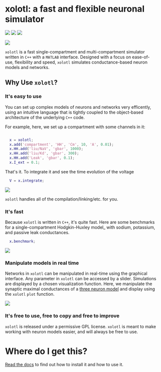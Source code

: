 # xolotl: a fast and flexible neuronal simulator
![](https://img.shields.io/badge/macOS_10.12.6-8/9-red.svg) 
![](https://readthedocs.org/projects/sphinx-rtd-theme/badge/?version=latest)
![](https://img.shields.io/github/last-commit/sg-s/xolotl.svg)

![](https://user-images.githubusercontent.com/6005346/41205222-30b6f3d4-6cbd-11e8-983b-9125585d629a.png)

`xolotl` is a fast single-compartment and multi-compartment simulator written in `C++` with a `MATLAB` interface. Designed with a focus on ease-of-use, flexibility and speed, `xolotl` simulates conductance-based neuron models and networks.

## Why Use `xolotl`?


### It's easy to use

You can set up complex models of neurons and networks very efficently, using an intuitive language that is tightly coupled to the object-based architecture of the underlying `C++` code.

For example, here, we set up a compartment with some channels in it: 

```matlab

  x = xolotl;
  x.add('compartment', 'HH', 'Cm', 10, 'A', 0.01);
  x.HH.add('liu/NaV', 'gbar', 1000);
  x.HH.add('liu/Kd', 'gbar', 300);
  x.HH.add('Leak', 'gbar', 0.1);
  x.I_ext = 0.1;

```

That's it. To integrate it and see the time evolution of the voltage

```matlab
  V = x.integrate;
```

![](https://user-images.githubusercontent.com/30243182/42067394-0801376e-7b14-11e8-8eb3-b20b64ffaf9f.png)

``xolotl`` handles all of the compilation/linking/etc. for you.

### It's fast


Because ``xolotl`` is written in ``C++``, it's quite fast. Here are some benchmarks for a single-compartment Hodgkin-Huxley model_ with sodium, potassium, and passive leak conductances.

```matlab
  x.benchmark;
```

![](https://user-images.githubusercontent.com/30243182/42105769-9c1c407a-7b9f-11e8-86fb-8fc56eac9ff6.png)

### Manipulate models in real time


Networks in ``xolotl`` can be manipulated in real-time using the graphical interface. Any parameter in ``xolotl`` can be accessed by a slider. Simulations are displayed by a chosen visualization function. Here, we manipulate the synaptic maximal conductances of a [three neuron model](https://www.ncbi.nlm.nih.gov/pubmed/15558066) and display using the ``xolotl`` ``plot`` function.


![](https://user-images.githubusercontent.com/6005346/30785272-aef9fb44-a132-11e7-84a6-25fd8e58470a.gif)


### It's free to use, free to copy and free to improve 

`xolotl` is released under a permissive GPL license. `xolotl` is meant to make working with neuron models easier, and will always be free to use. 


# Where do I get this?

[Read the docs](https://xolotl.readthedocs.io/en/latest/) to find out how to install it and how to use it. 



